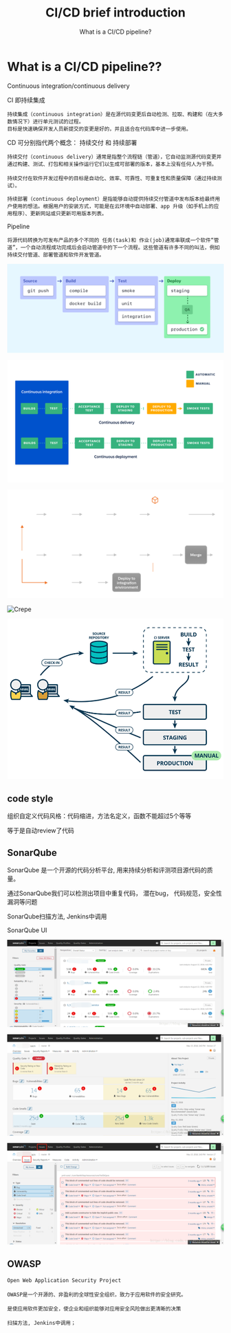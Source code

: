 ﻿---
layout: post
title: CI/CD brief introduction
subtitle: What is a CI/CD pipeline?
tags: [technology]
comments: true
---


# What is a CI/CD pipeline??

   Continuous integration/continuous delivery

   CI 即持续集成

~~~
持续集成（continuous integration）是在源代码变更后自动检测、拉取、构建和（在大多数情况下）进行单元测试的过程。
目标是快速确保开发人员新提交的变更是好的，并且适合在代码库中进一步使用。
~~~

  CD 可分别指代两个概念： 持续交付 和 持续部署

~~~
持续交付（continuous delivery）通常是指整个流程链（管道），它自动监测源代码变更并通过构建、测试、打包和相关操作运行它们以生成可部署的版本，基本上没有任何人为干预。

持续交付在软件开发过程中的目标是自动化、效率、可靠性、可重复性和质量保障（通过持续测试）。
~~~
~~~
持续部署（continuous deployment）是指能够自动提供持续交付管道中发布版本给最终用户使用的想法。根据用户的安装方式，可能是在云环境中自动部署、app 升级（如手机上的应用程序）、更新网站或只更新可用版本列表。
~~~

Pipeline
~~~
将源代码转换为可发布产品的多个不同的 任务(task)和 作业(job)通常串联成一个软件“管道”，一个自动流程成功完成后会启动管道中的下一个流程。这些管道有许多不同的叫法，例如持续交付管道、部署管道和软件开发管道。
~~~

  ![Crepe](/img/CICD/001.png)

  ![Crepe](/img/CICD/002.png)

  ![Crepe](/img/CICD/003.png)

  ![Crepe](/img/CICD/004.png)

  ![Crepe](/img/CICD/005.png)

## code style

  组织自定义代码风格：代码缩进，方法名定义，函数不能超过5个等等

  等于是自动review了代码
  

## SonarQube

  SonarQube 是一个开源的代码分析平台, 用来持续分析和评测项目源代码的质量。 
  
  通过SonarQube我们可以检测出项目中重复代码， 潜在bug， 代码规范，安全性漏洞等问题

  SonarQube扫描方法, Jenkins中调用

  SonarQube UI

  ![Crepe](/img/CICD/006.png)

  ![Crepe](/img/CICD/007.png)

  ![Crepe](/img/CICD/008.png)

## OWASP
  
    Open Web Application Security Project

    OWASP是一个开源的、非盈利的全球性安全组织，致力于应用软件的安全研究。
    
    是使应用软件更加安全，使企业和组织能够对应用安全风险做出更清晰的决策

    扫描方法, Jenkins中调用；




